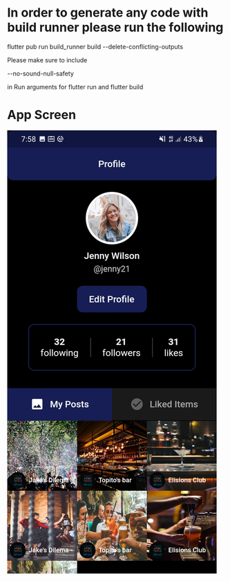 # In order to generate any code with build runner please run the following

flutter pub run build_runner build --delete-conflicting-outputs

Please make sure to include

--no-sound-null-safety

in Run arguments for flutter run and flutter build

# App Screen

![Screenshot](docs/app_screenshot.jpg)